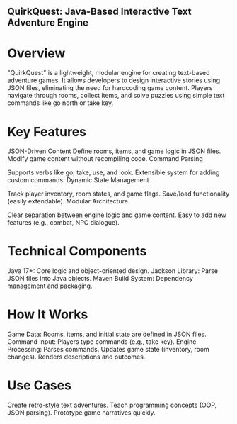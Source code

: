 ## QuirkQuest: Java-Based Interactive Text Adventure Engine

# Overview
"QuirkQuest" is a lightweight, modular engine for creating text-based adventure games. It allows developers to design interactive stories using JSON files, eliminating the need for hardcoding game content. Players navigate through rooms, collect items, and solve puzzles using simple text commands like go north or take key.

# Key Features
JSON-Driven Content
Define rooms, items, and game logic in JSON files.
Modify game content without recompiling code.
Command Parsing

Supports verbs like go, take, use, and look.
Extensible system for adding custom commands.
Dynamic State Management

Track player inventory, room states, and game flags.
Save/load functionality (easily extendable).
Modular Architecture

Clear separation between engine logic and game content.
Easy to add new features (e.g., combat, NPC dialogue).

# Technical Components
Java 17+: Core logic and object-oriented design.
Jackson Library: Parse JSON files into Java objects.
Maven Build System: Dependency management and packaging.

# How It Works
Game Data: Rooms, items, and initial state are defined in JSON files.
Command Input: Players type commands (e.g., take key).
Engine Processing:
Parses commands.
Updates game state (inventory, room changes).
Renders descriptions and outcomes.

# Use Cases
Create retro-style text adventures.
Teach programming concepts (OOP, JSON parsing).
Prototype game narratives quickly.
